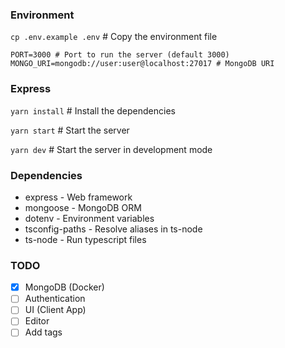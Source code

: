 ### Environment
`cp .env.example .env` # Copy the environment file
```shell
PORT=3000 # Port to run the server (default 3000)
MONGO_URI=mongodb://user:user@localhost:27017 # MongoDB URI
```

### Express
`yarn install` # Install the dependencies

`yarn start` # Start the server

`yarn dev` # Start the server in development mode

### Dependencies
- express - Web framework
- mongoose - MongoDB ORM
- dotenv - Environment variables
- tsconfig-paths - Resolve aliases in ts-node
- ts-node - Run typescript files

### TODO
- [x] MongoDB (Docker)
- [ ] Authentication
- [ ] UI (Client App)
- [ ] Editor
- [ ] Add tags
